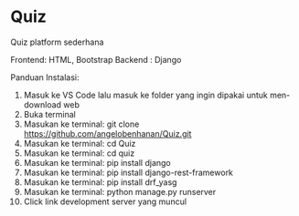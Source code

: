 # Quiz
Quiz platform sederhana

Frontend: HTML, Bootstrap
Backend : Django

Panduan Instalasi:
1.  Masuk ke VS Code lalu masuk ke folder yang ingin dipakai untuk men-download web
2.  Buka terminal
3.  Masukan ke terminal:  git clone https://github.com/angelobenhanan/Quiz.git
4.  Masukan ke terminal:  cd Quiz 
5.  Masukan ke terminal:  cd quiz 
6.  Masukan ke terminal:  pip install django 
7.  Masukan ke terminal:  pip install django-rest-framework
8.  Masukan ke terminal:  pip install drf_yasg
9.  Masukan ke terminal:  python manage.py runserver 
10. Click link development server yang muncul